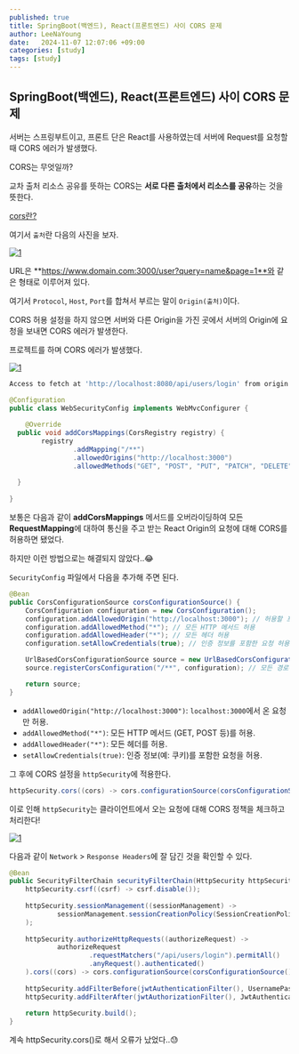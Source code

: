 ```yaml
---
published: true
title: SpringBoot(백엔드), React(프론트엔드) 사이 CORS 문제
author: LeeNaYoung
date:   2024-11-07 12:07:06 +09:00
categories: [study]
tags: [study]
---
```


## SpringBoot(백엔드), React(프론트엔드) 사이 CORS 문제

서버는 스프링부트이고, 프론트 단은 React를 사용하였는데 서버에 Request를 요청할 때 CORS 에러가 발생했다.

CORS는 무엇일까?

교차 출처 리소스 공유를 뜻하는 CORS는 **서로 다른 출처에서 리소스를 공유**하는 것을 뜻한다.

[cors란?](https://leenayoung240.github.io/posts/cors/)

여기서 `출처`란 다음의 사진을 보자.

<a href="https://github.com/LeeNaYoung240/LeeNaYoung240.github.io/assets/107848521/6d5b69d7-8c1c-4984-835b-be7e5fb9297f" class="popup img-link"><img src="https://github.com/user-attachments/assets/6d5b69d7-8c1c-4984-835b-be7e5fb9297f" alt="1" loading="lazy"></a>

URL은 **https://www.domain.com:3000/user?query=name&page=1**와 같은 형태로 이루어져 있다.

여기서 `Protocol`, `Host`, `Port`를 합쳐서 부르는 말이 `Origin(출처)`이다.

CORS 허용 설정을 하지 않으면 서버와 다른 Origin을 가진 곳에서 서버의 Origin에 요청을 보내면 CORS 에러가 발생한다.

프로젝트를 하며  CORS 에러가 발생했다.

<a href="https://github.com/LeeNaYoung240/LeeNaYoung240.github.io/assets/107848521/3d0a7d14-a86e-4973-845b-129b98f59678" class="popup img-link"><img src="https://github.com/user-attachments/assets/3d0a7d14-a86e-4973-845b-129b98f59678" alt="1" loading="lazy"></a>

```bash
Access to fetch at 'http://localhost:8080/api/users/login' from origin 'http://localhost:3000' has been blocked by CORS policy: Response to preflight request doesn't pass access control check: No 'Access-Control-Allow-Origin' header is present on the requested resource. If an opaque response serves your needs, set the request's mode to 'no-cors' to fetch the resource with CORS disabled.
```

```java
@Configuration  
public class WebSecurityConfig implements WebMvcConfigurer {  
  
    @Override  
  public void addCorsMappings(CorsRegistry registry) {  
        registry  
                .addMapping("/**")  
                .allowedOrigins("http://localhost:3000")  
                .allowedMethods("GET", "POST", "PUT", "PATCH", "DELETE", "OPTIONS")  
               
  }  
  
}
```

보통은 다음과 같이 **addCorsMappings** 메서드를 오버라이딩하여 모든 **RequestMapping**에 대하여 통신을 주고 받는 React Origin의 요청에 대해 CORS를 허용하면 됐었다.


하지만 이런 방법으로는 해결되지 않았다..😂

`SecurityConfig` 파일에서 다음을 추가해 주면 된다.

```java
@Bean
public CorsConfigurationSource corsConfigurationSource() {
    CorsConfiguration configuration = new CorsConfiguration();
    configuration.addAllowedOrigin("http://localhost:3000"); // 허용할 프론트엔드 도메인
    configuration.addAllowedMethod("*"); // 모든 HTTP 메서드 허용
    configuration.addAllowedHeader("*"); // 모든 헤더 허용
    configuration.setAllowCredentials(true); // 인증 정보를 포함한 요청 허용

    UrlBasedCorsConfigurationSource source = new UrlBasedCorsConfigurationSource();
    source.registerCorsConfiguration("/**", configuration); // 모든 경로에 대해 설정 적용

    return source;
}
```

-   `addAllowedOrigin("http://localhost:3000")`: `localhost:3000`에서 온 요청만 허용.
-   `addAllowedMethod("*")`: 모든 HTTP 메서드 (GET, POST 등)를 허용.
-   `addAllowedHeader("*")`: 모든 헤더를 허용.
-   `setAllowCredentials(true)`: 인증 정보(예: 쿠키)를 포함한 요청을 허용.

그 후에 CORS 설정을 `httpSecurity`에 적용한다.

```java
httpSecurity.cors((cors) -> cors.configurationSource(corsConfigurationSource()));
```

이로 인해 `httpSecurity`는 클라이언트에서 오는 요청에 대해 CORS 정책을 체크하고 처리한다!

<a href="https://github.com/LeeNaYoung240/LeeNaYoung240.github.io/assets/107848521/53e76c02-3300-493d-a782-5f199e62c338" class="popup img-link"><img src="https://github.com/user-attachments/assets/53e76c02-3300-493d-a782-5f199e62c338" alt="1" loading="lazy"></a>

다음과 같이 `Network` > `Response Headers`에 잘 담긴 것을 확인할 수 있다.


```java
@Bean  
public SecurityFilterChain securityFilterChain(HttpSecurity httpSecurity) throws Exception {  
    httpSecurity.csrf((csrf) -> csrf.disable());  
  
    httpSecurity.sessionManagement((sessionManagement) ->  
            sessionManagement.sessionCreationPolicy(SessionCreationPolicy.STATELESS)  
    );  
  
    httpSecurity.authorizeHttpRequests((authorizeRequest) ->  
            authorizeRequest  
                    .requestMatchers("/api/users/login").permitAll()  
                    .anyRequest().authenticated()  
    ).cors((cors) -> cors.configurationSource(corsConfigurationSource()));  
  
    httpSecurity.addFilterBefore(jwtAuthenticationFilter(), UsernamePasswordAuthenticationFilter.class);  
    httpSecurity.addFilterAfter(jwtAuthorizationFilter(), JwtAuthenticationFilter.class);  
  
    return httpSecurity.build();  
}
```

계속 httpSecurity.cors()로 해서 오류가 났었다..😓